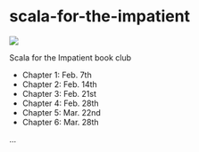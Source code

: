 # scala-for-the-impatient
![](https://www.bingeclock.com/memes/futurama___get_to_the_point.jpg)

Scala for the Impatient book club

- Chapter 1: Feb. 7th
- Chapter 2: Feb. 14th
- Chapter 3: Feb. 21st
- Chapter 4: Feb. 28th
- Chapter 5: Mar. 22nd
- Chapter 6: Mar. 28th

...
